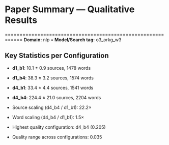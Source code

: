 # Paper Summary — Qualitative Results
============================================================
**Domain:** nlp  •  **Model/Search tag:** o3_orkg_w3

## Key Statistics per Configuration
- **d1_b1**: 10.1 ± 0.9 sources, 1478 words
- **d1_b4**: 38.3 ± 3.2 sources, 1574 words
- **d4_b1**: 33.4 ± 4.4 sources, 1541 words
- **d4_b4**: 224.4 ± 21.0 sources, 2204 words

- Source scaling (d4_b4 / d1_b1): 22.2×
- Word scaling (d4_b4 / d1_b1): 1.5×

- Highest quality configuration: d4_b4 (0.205)
- Quality range across configurations: 0.035